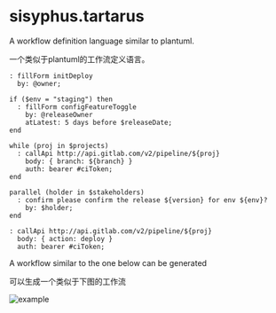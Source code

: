 # sisyphus.tartarus

A workflow definition language similar to plantuml. 

一个类似于plantuml的工作流定义语言。

```
: fillForm initDeploy
  by: @owner;

if ($env = "staging") then
  : fillForm configFeatureToggle
    by: @releaseOwner
    atLatest: 5 days before $releaseDate;
end

while (proj in $projects)
  : callApi http://api.gitlab.com/v2/pipeline/${proj}
    body: { branch: ${branch} }
    auth: bearer #ciToken;
end

parallel (holder in $stakeholders)
  : confirm please confirm the release ${version} for env ${env}?
    by: $holder;
end

: callApi http://api.gitlab.com/v2/pipeline/${proj}
  body: { action: deploy }
  auth: bearer #ciToken;
```

A workflow similar to the one below can be generated

可以生成一个类似于下图的工作流

![example](https://www.plantuml.com/plantuml/svg/fLF1Yjim5BphAmQl3zb0RIZqucstQLdsL0YKt8DiFzklKIGZArb2tN-lPQcjsGHwM9_4OsRUp4ZU34vQTpegCMxCYoOxYl6EYCQD9KLoe6qSfXFmG9rHDTdX3-XZOKrfNF68xzklszqe_gdCkWBuEm0AhDT9qh1IpyOUasIz1cjsJzGhSn50aW3xVNdPxulf67WF0dZj1U06gvJq6P-GJ8jQrcro3zUHnkf2mxq0Rj5kMgYCRhXz9kbEbdQcRHK98BW9tyBJKj6ZecVflab7Wmke3wZbPK19ZR64D7AU9eHFGxhcHW3NvG4l7Il2ghVc1rWZzGUgN0XqnLX6ggHINtgU4tNEzKMUovwpbfsIPLQPOtv-d_VSas9D-Ioyz7zoNV1UahHaSLVnpXn8Bp2bgMCBFr5QgQkkG1eE-1M3pVu5yFgr05CLXrditIF2U0wuX7cDQ-eYeh-eU6dzN2dYoDyyOir8pnEFZVOhuT-8VoYVbq5YZ3JiU8Zk85l9EkxBiYn62ivlb_-MwlzV_7Njid9Ji0Br_CVurWTdUh6PRFe_-3S0)
